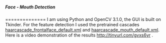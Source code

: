 ##### Face - Mouth Detection
==============
I am using Python and OpenCV 3.1.0, the GUI is built on Tkinder. For the feature detection I used the pretrained cascades [haarcascade_frontalface_default.xml](https://github.com/AM486/Thesis-Repo/blob/master/Face_Mouth_Detection/haarcascade_frontalface_default.xml) and [haarcascade_mouth_default.xml](https://github.com/AM486/Thesis-Repo/blob/master/Face_Mouth_Detection/haarcascade_mouth_default.xml). 
Here is a video demonstration of the results http://tinyurl.com/gvxs6yr .

